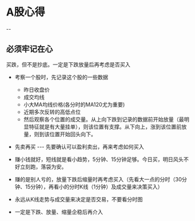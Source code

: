 # A股心得
--
## 必须牢记在心
买跌，但不是抄底。一定是下跌放量后再考虑是否买入
- 考察一个股时，先记录这个股的一些数据
  - 昨日收盘价
  - 成交均线
  - 小大MA均线价格(各分时的MA120尤为重要)
  - 近期多次反转的高低点位
  - 然后观察各个位置的成交量。从上向下跌到记录的数据前开始放量（最明显特征就是有大量挂单），则该位置有支撑。从下向上，涨到该位置前放量，则到该位置开始回头向下。
- 先卖再买 --- 先要确认可以盈利卖出，再来考虑如何买入
- 赚小钱就好，短线就是看小趋势，5分钟、15分钟足够。今日买，明日风头不好立刻跑，落袋为安。
- 赚的是别人亏的，放量下跌后缩量时再考虑买入（先看大一点的分时（30分钟、15分钟），再看小的分时K线（1分钟）及成交量来决策买入）
- 永远从K线走势与成交量来决定是否交易，不要看分时图

- 一定是下跌、放量、缩量企稳后再介入

